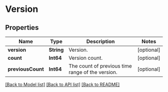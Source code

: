 # Version

## Properties
Name | Type | Description | Notes
------------ | ------------- | ------------- | -------------
**version** | **String** | Version. | [optional] 
**count** | **Int64** | Version count. | [optional] 
**previousCount** | **Int64** | The count of previous time range of the version. | [optional] 

[[Back to Model list]](../README.md#documentation-for-models) [[Back to API list]](../README.md#documentation-for-api-endpoints) [[Back to README]](../README.md)


